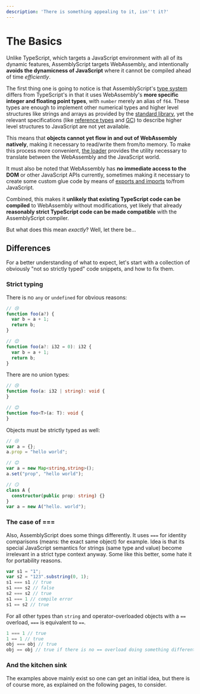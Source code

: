 ```yaml
---
description: 'There is something appealing to it, isn''t it?'
---
```


# The Basics

Unlike TypeScript, which targets a JavaScript environment with all of its dynamic features, AssemblyScript targets WebAssembly, and intentionally **avoids the dynamicness of JavaScript** where it cannot be compiled ahead of time _efficiently_.

The first thing one is going to notice is that AssemblyScript's [type system](types.md) differs from TypeScript's in that it uses WebAssembly's **more specific integer and floating point types**, with `number` merely an alias of `f64`. These types are enough to implement other numerical types and higher level structures like strings and arrays as provided by the [standard library](environment.md#standard-library), yet the relevant specifications \(like [reference types](https://github.com/WebAssembly/reference-types) and [GC](https://github.com/WebAssembly/gc)\) to describe higher level structures to JavaScript are not yet available.

This means that **objects cannot yet flow in and out of WebAssembly natively**, making it necessary to read/write them from/to memory. To make this process more convenient, [the loader](loader.md) provides the utility necessary to translate between the WebAssembly and the JavaScript world.

It must also be noted that WebAssembly has **no immediate access to the DOM** or other JavaScript APIs currently, sometimes making it necessary to create some custom glue code by means of [exports and imports](exports-and-imports.md) to/from JavaScript.

Combined, this makes it **unlikely that existing TypeScript code can be compiled** to WebAssembly without modifications, yet likely that already **reasonably strict TypeScript code can be made compatible** with the AssemblyScript compiler.

But what does this mean _exactly_? Well, let there be...

## Differences

For a better understanding of what to expect, let's start with a collection of obviously "not so strictly typed" code snippets, and how to fix them.

### Strict typing

There is no `any` or `undefined` for obvious reasons:

```typescript
// 😢
function foo(a?) {
  var b = a + 1;
  return b;
}

// 😊
function foo(a?: i32 = 0): i32 {
  var b = a + 1;
  return b;
}
```

There are no union types:

```typescript
// 😢
function foo(a: i32 | string): void {
}

// 😊
function foo<T>(a: T): void {
}
```

Objects must be strictly typed as well:

```typescript
// 😢
var a = {};
a.prop = "hello world";

// 😊
var a = new Map<string,string>();
a.set("prop", "hello world");

// 😏
class A {
  constructor(public prop: string) {}
}
var a = new A("hello. world");
```

### The case of ===

Also, AssemblyScript does some things differently. It uses `===` for identity comparisons \(means: the exact same object\) for example. Idea is that its special JavaScript semantics for strings \(same type and value\) become irrelevant in a strict type context anyway. Some like this better, some hate it for portability reasons.

```typescript
var s1 = "1";
var s2 = "123".substring(0, 1);
s1 === s1 // true
s1 === s2 // false
s2 === s2 // true
s1 === 1 // compile error
s1 == s2 // true
```

For all other types than `string` and operator-overloaded objects with a `==` overload, `===` is equivalent to `==`.

```typescript
1 === 1 // true
1 == 1 // true
obj === obj // true
obj == obj // true if there is no == overload doing something different
```

### And the kitchen sink

The examples above mainly exist so one can get an initial idea, but there is of course more, as explained on the following pages, to consider.

